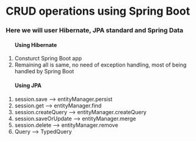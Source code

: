 <h1>CRUD operations using Spring Boot</h1>

<h3>Here we will user Hibernate, JPA standard and Spring Data</h3>

<ol>
	<h4>Using Hibernate</h4>
	<li>Consturct Spring Boot app</li>
	<li>Remaining all is same, no need of exception handling, most of being handled by Spring Boot</li>
</ol>

<ol>
	<h4>Using JPA</h4>
	<li>session.save --> entityManager.persist</li>
	<li>session.get --> entityManager.find</li>
	<li>session.createQuery --> entityManager.createQuery</li>
	<li>session.saveOrUpdate --> entityManager.merge</li>
	<li>session.delete --> entityManager.remove</li>
	<li>Query --> TypedQuery</li>
</ol>
